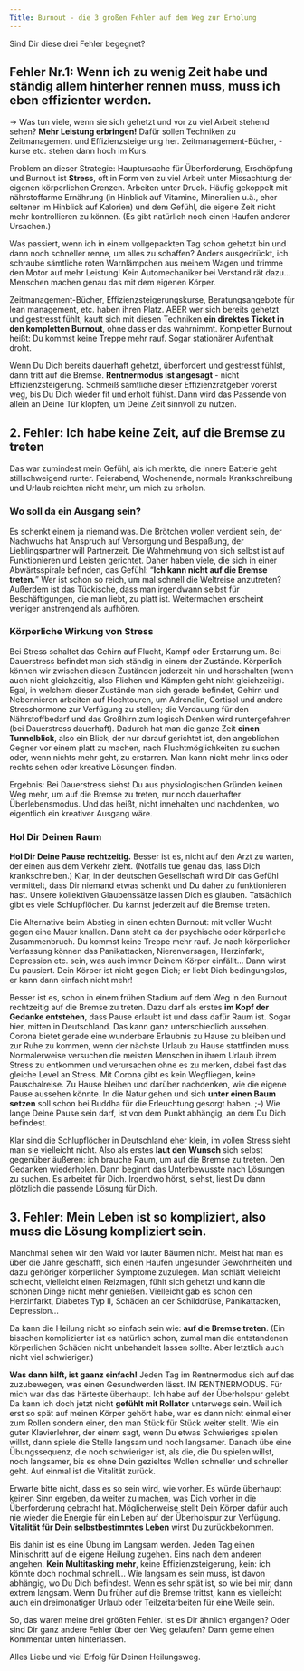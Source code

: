 ```yaml
---
Title: Burnout - die 3 großen Fehler auf dem Weg zur Erholung
---
```


Sind Dir diese drei Fehler begegnet? 

## Fehler Nr.1: Wenn ich zu wenig Zeit habe und ständig allem hinterher rennen muss, muss ich eben effizienter werden. 
→ Was tun viele, wenn sie sich gehetzt und vor zu viel Arbeit stehend sehen? **Mehr Leistung erbringen!** Dafür sollen Techniken zu Zeitmanagement und Effizienzsteigerung her. Zeitmanagement-Bücher, -kurse etc. stehen dann hoch im Kurs. 

Problem an dieser Strategie: Hauptursache für Überforderung, Erschöpfung und Burnout ist **Stress**, oft in Form von zu viel Arbeit unter Missachtung der eigenen körperlichen Grenzen. Arbeiten unter Druck. Häufig gekoppelt mit nährstoffarme Ernährung (in Hinblick auf Vitamine, Mineralien u.ä., eher seltener im Hinblick auf Kalorien) und dem Gefühl, die eigene Zeit nicht mehr kontrollieren zu können. (Es gibt natürlich noch einen Haufen anderer Ursachen.)

Was passiert, wenn ich in einem vollgepackten Tag schon gehetzt bin und dann noch schneller renne, um alles zu schaffen? Anders ausgedrückt, ich schraube sämtliche roten Warnlämpchen aus meinem Wagen und trimme den Motor auf mehr Leistung! Kein Automechaniker bei Verstand rät dazu… Menschen machen genau das mit dem eigenen Körper.

Zeitmanagement-Bücher, Effizienzsteigerungskurse, Beratungsangebote für lean management, etc. haben ihren Platz. ABER wer sich bereits gehetzt und gestresst fühlt, kauft sich mit diesen Techniken **ein direktes Ticket in den kompletten Burnout**, ohne dass er das wahrnimmt. Kompletter Burnout heißt: Du kommst keine Treppe mehr rauf. Sogar stationärer Aufenthalt droht. 

Wenn Du Dich bereits dauerhaft gehetzt, überfordert und gestresst fühlst, dann tritt auf die Bremse. **Rentnermodus ist angesagt** - nicht Effizienzsteigerung. Schmeiß sämtliche dieser Effizienzratgeber vorerst weg, bis Du Dich wieder fit und erholt fühlst. Dann wird das Passende von allein an Deine Tür klopfen, um Deine Zeit sinnvoll zu nutzen. 

## 2. Fehler: Ich habe keine Zeit, auf die Bremse zu treten
Das war zumindest mein Gefühl, als ich merkte, die innere Batterie geht stillschweigend runter. Feierabend, Wochenende, normale Krankschreibung und Urlaub reichten nicht mehr, um mich zu erholen. 

### Wo soll da ein Ausgang sein? 
Es schenkt einem ja niemand was. Die Brötchen wollen verdient sein, der Nachwuchs hat Anspruch auf Versorgung und Bespaßung, der Lieblingspartner will Partnerzeit. Die Wahrnehmung von sich selbst ist auf Funktionieren und Leisten gerichtet. Daher haben viele, die sich in einer Abwärtsspirale befinden, das Gefühl: “**Ich kann nicht auf die Bremse treten.**” Wer ist schon so reich, um mal schnell die Weltreise anzutreten? Außerdem ist das Tückische, dass man irgendwann selbst für Beschäftigungen, die man liebt, zu platt ist. Weitermachen erscheint weniger anstrengend als aufhören. 

### Körperliche Wirkung von Stress
Bei Stress schaltet das Gehirn auf Flucht, Kampf oder Erstarrung um. Bei Dauerstress befindet man sich ständig in einem der Zustände. Körperlich können wir zwischen diesen Zuständen jederzeit hin und herschalten (wenn auch nicht gleichzeitig, also Fliehen und Kämpfen geht nicht gleichzeitig). Egal, in welchem dieser Zustände man sich gerade befindet, Gehirn und Nebennieren arbeiten auf Hochtouren, um Adrenalin, Cortisol und andere Stresshormone zur Verfügung zu stellen; die Verdauung für den Nährstoffbedarf und das Großhirn zum logisch Denken wird runtergefahren (bei Dauerstress dauerhaft). Dadurch hat man die ganze Zeit **einen Tunnelblick**, also ein Blick, der nur darauf gerichtet ist, den angeblichen Gegner vor einem platt zu machen, nach Fluchtmöglichkeiten zu suchen oder, wenn nichts mehr geht, zu erstarren. Man kann nicht mehr links oder rechts sehen oder kreative Lösungen finden. 

Ergebnis: Bei Dauerstress siehst Du aus physiologischen Gründen keinen Weg mehr, um auf die Bremse zu treten, nur noch dauerhafter Überlebensmodus. Und das heißt, nicht innehalten und nachdenken, wo eigentlich ein kreativer Ausgang wäre. 

### Hol Dir Deinen Raum
**Hol Dir Deine Pause rechtzeitig.** Besser ist es, nicht auf den Arzt zu warten, der einen aus dem Verkehr zieht. (Notfalls tue genau das, lass Dich krankschreiben.) Klar, in der deutschen Gesellschaft wird Dir das Gefühl vermittelt, dass Dir niemand etwas schenkt und Du daher zu funktionieren hast. Unsere kollektiven Glaubenssätze lassen Dich es glauben. Tatsächlich gibt es viele Schlupflöcher. Du kannst jederzeit auf die Bremse treten. 

Die Alternative beim Abstieg in einen echten Burnout: mit voller Wucht gegen eine Mauer knallen. Dann steht da der psychische oder körperliche Zusammenbruch. Du kommst keine Treppe mehr rauf. Je nach körperlicher Verfassung können das Panikattacken, Nierenversagen, Herzinfarkt, Depression etc. sein, was auch immer Deinem Körper einfällt... Dann wirst Du pausiert. Dein Körper ist nicht gegen Dich; er liebt Dich bedingungslos, er kann dann einfach nicht mehr! 

Besser ist es, schon in einem frühen Stadium auf dem Weg in den Burnout rechtzeitig auf die Bremse zu treten. Dazu darf als erstes **im Kopf der Gedanke entstehen**, dass Pause erlaubt ist und dass dafür Raum ist. Sogar hier, mitten in Deutschland. Das kann ganz unterschiedlich aussehen. Corona bietet gerade eine wunderbare Erlaubnis zu Hause zu bleiben und zur Ruhe zu kommen, wenn der nächste Urlaub zu Hause stattfinden muss. Normalerweise versuchen die meisten Menschen in ihrem Urlaub ihrem Stress zu entkommen und verursachen ohne es zu merken, dabei fast das gleiche Level an Stress. Mit Corona gibt es kein Wegfliegen, keine Pauschalreise. Zu Hause bleiben und darüber nachdenken, wie die eigene Pause aussehen könnte. In die Natur gehen und sich **unter einen Baum setzen** soll schon bei Buddha für die Erleuchtung gesorgt haben. ;-) Wie lange Deine Pause sein darf, ist von dem Punkt abhängig, an dem Du Dich befindest. 

Klar sind die Schlupflöcher in Deutschland eher klein, im vollen Stress sieht man sie vielleicht nicht. Also als erstes **laut den Wunsch** sich selbst gegenüber äußeren: ich brauche Raum, um auf die Bremse zu treten. Den Gedanken wiederholen. Dann beginnt das Unterbewusste nach Lösungen zu suchen. Es arbeitet für Dich. Irgendwo hörst, siehst, liest Du dann plötzlich die passende Lösung für Dich. 

## 3. Fehler: Mein Leben ist so kompliziert, also muss die Lösung kompliziert sein. 
Manchmal sehen wir den Wald vor lauter Bäumen nicht. Meist hat man es über die Jahre geschafft, sich einen Haufen ungesunder Gewohnheiten und dazu gehöriger körperlicher Symptome zuzulegen. Man schläft vielleicht schlecht, vielleicht einen Reizmagen, fühlt sich gehetzt und kann die schönen Dinge nicht mehr genießen. Vielleicht gab es schon den Herzinfarkt, Diabetes Typ II, Schäden an der Schilddrüse, Panikattacken, Depression… 

Da kann die Heilung nicht so einfach sein wie: **auf die Bremse treten**. (Ein bisschen komplizierter ist es natürlich schon, zumal man die entstandenen körperlichen Schäden nicht unbehandelt lassen sollte. Aber letztlich auch nicht viel schwieriger.) 

**Was dann hilft, ist gaanz einfach!** Jeden Tag im Rentnermodus sich auf das zuzubewegen, was einen Gesundwerden lässt. IM RENTNERMODUS. Für mich war das das härteste überhaupt. Ich habe auf der Überholspur gelebt. Da kann ich doch jetzt nicht **gefühlt mit Rollator** unterwegs sein. Weil ich erst so spät auf meinen Körper gehört habe, war es dann nicht einmal einer zum Rollen sondern einer, den man Stück für Stück weiter stellt. Wie ein guter Klavierlehrer, der einem sagt, wenn Du etwas Schwieriges spielen willst, dann spiele die Stelle langsam und noch langsamer. Danach übe eine Übungssequenz, die noch schwieriger ist, als die, die Du spielen willst, noch langsamer, bis es ohne Dein gezieltes Wollen schneller und schneller geht. Auf einmal ist die Vitalität zurück. 

Erwarte bitte nicht, dass es so sein wird, wie vorher. Es würde überhaupt keinen Sinn ergeben, da weiter zu machen, was Dich vorher in die Überforderung gebracht hat. Möglicherweise stellt Dein Körper dafür auch nie wieder die Energie für ein Leben auf der Überholspur zur Verfügung. **Vitalität für Dein selbstbestimmtes Leben** wirst Du zurückbekommen. 

Bis dahin ist es eine Übung im Langsam werden. Jeden Tag einen Minischritt auf die eigene Heilung zugehen. Eins nach dem anderen angehen. **Kein Multitasking mehr**, keine Effizienzsteigerung, kein: ich könnte doch nochmal schnell… Wie langsam es sein muss, ist davon abhängig, wo Du Dich befindest. Wenn es sehr spät ist, so wie bei mir, dann extrem langsam. Wenn Du früher auf die Bremse trittst, kann es vielleicht auch ein dreimonatiger Urlaub oder Teilzeitarbeiten für eine Weile sein. 

So, das waren meine drei größten Fehler. Ist es Dir ähnlich ergangen? Oder sind Dir ganz andere Fehler über den Weg gelaufen? Dann gerne einen Kommentar unten hinterlassen. 

Alles Liebe und viel Erfolg für Deinen Heilungsweg. 
